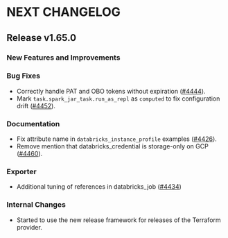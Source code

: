 # NEXT CHANGELOG

## Release v1.65.0

### New Features and Improvements

### Bug Fixes

 * Correctly handle PAT and OBO tokens without expiration ([#4444](https://github.com/databricks/terraform-provider-databricks/pull/4444)).
 * Mark `task.spark_jar_task.run_as_repl` as `computed` to fix configuration drift ([#4452](https://github.com/databricks/terraform-provider-databricks/pull/4452)).

### Documentation

 * Fix attribute name in `databricks_instance_profile` examples ([#4426](https://github.com/databricks/terraform-provider-databricks/pull/4426)).
 * Remove mention that databricks_credential is storage-only on GCP ([#4460](https://github.com/databricks/terraform-provider-databricks/pull/4460)).

### Exporter

 * Additional tuning of references in databricks_job ([#4434](https://github.com/databricks/terraform-provider-databricks/pull/4434))

### Internal Changes

 * Started to use the new release framework for releases of the Terraform provider.
